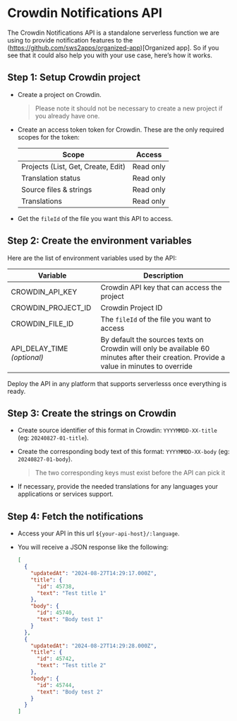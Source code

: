 # Crowdin Notifications API

The Crowdin Notifications API is a standalone serverless function we are using to provide notification features to the (https://github.com/sws2apps/organized-app)[Organized app]. So if you see that it could also help you with your use case, here’s how it works.

## Step 1: Setup Crowdin project

- Create a project on Crowdin.

  > Please note it should not be necessary to create a new project if you already have one.

- Create an access token token for Crowdin. These are the only required scopes for the token:

  | Scope                              | Access    |
  | ---------------------------------- | --------- |
  | Projects (List, Get, Create, Edit) | Read only |
  | Translation status                 | Read only |
  | Source files & strings             | Read only |
  | Translations                       | Read only |

- Get the `fileId` of the file you want this API to access.

## Step 2: Create the environment variables

Here are the list of environment variables used by the API:

| Variable                           | Description                                                                                                                            |
| ---------------------------------- | -------------------------------------------------------------------------------------------------------------------------------------- |
| CROWDIN_API_KEY                    | Crowdin API key that can access the project                                                                                            |
| CROWDIN_PROJECT_ID                 | Crowdin Project ID                                                                                                                     |
| CROWDIN_FILE_ID                    | The `fileId` of the file you want to access                                                                                            |
| API_DELAY_TIME <em>(optional)</em> | By default the sources texts on Crowdin will only be available 60 minutes after their creation. Provide a value in minutes to override |

Deploy the API in any platform that supports serverlesss once everything is ready.

## Step 3: Create the strings on Crowdin

- Create source identifier of this format in Crowdin: `YYYYMMDD-XX-title` (eg: `20240827-01-title`).
- Create the corresponding body text of this format: `YYYYMMDD-XX-body` (eg: `20240827-01-body`).

  > The two corresponding keys must exist before the API can pick it

- If necessary, provide the needed translations for any languages your applications or services support.

## Step 4: Fetch the notifications

- Access your API in this url `${your-api-host}/:language`.
- You will receive a JSON response like the following:

  ```json
  [
    {
      "updatedAt": "2024-08-27T14:29:17.000Z",
      "title": {
        "id": 45738,
        "text": "Test title 1"
      },
      "body": {
        "id": 45740,
        "text": "Body test 1"
      }
    },
    {
      "updatedAt": "2024-08-27T14:29:28.000Z",
      "title": {
        "id": 45742,
        "text": "Test title 2"
      },
      "body": {
        "id": 45744,
        "text": "Body test 2"
      }
    }
  ]
  ```
